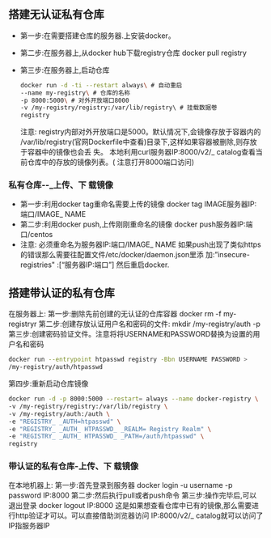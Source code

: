 ## 搭建无认证私有仓库

- 第一步:在需要搭建仓库的服务器.上安装docker。

- 第二步:在服务器上,从docker hub下载registry仓库
    docker pull registry

- 第三步:在服务器上,启动仓库

    ```bash
    docker run -d -ti --restart always\ # 自动重启
    --name my-registry\ # 仓库的名称
    -p 8000:5000\ # 对外开放端口8000
    -v /my-registry/registry:/var/lib/registry\ # 挂载数据卷
    registry
    ```

    

    注意: registry内部对外开放端口是5000。默认情况下,会镜像存放于容器内的
    /var/lib/registry(官网Dockerfile中查看)目录下,这样如果容器被删除,则存放于容器中的镜像也会丢
    失。
    本地利用curl服务器IP:8000/v2/_ catalog查看当前仓库中的存放的镜像列表。( 注意打开8000端口访问)

### 私有仓库--_上传、下 载镜像
- 第一步:利用docker tag重命名需要上传的镜像
    docker tag IMAGE服务器IP:端口/IMAGE_ NAME
- 第二步:利用docker push,上传刚刚重命名的镜像
    docker push服务器IP:端口/centos
- 注意:
    必须重命名为服务器IP:端口/IMAGE_ NAME
    如果push出现了类似https的错误那么需要往配置文件/etc/docker/daemon.json里添
    加:”insecure-registries" :[“服务器IP:端口”]
    然后重启docker.

## 搭建带认证的私有仓库
在服务器上:
第一步:删除先前创建的无认证的仓库容器
docker rm -f my-registryr
第二步:创建存放认证用户名和密码的文件:
mkdir /my-registry/auth -p
第三步:创建密码验证文件。注意将将USERNAME和PASSWORD替换为设置的用户名和密码

```bash
docker run --entrypoint htpasswd registry -Bbn USERNAME PASSWORD >
/my-registry/auth/htpasswd
```



第四步:重新启动仓库镜像

```bash
docker run -d -p 8000:5000 --restart= always --name docker-registry \
-v /my-registry/registry:/var/lib/registry \
-v /my-registry/auth:/auth \
-e "REGISTRY_ _AUTH=htpasswd" \
-e "REGISTRY_ _AUTH_ HTPASSWD_ _REALM= Registry Realm" \
-e "REGISTRY_ _AUTH_ HTPASSWD_ _PATH=/auth/htpasswd" \
registry
```

### 带认证的私有仓库-上传、下 载镜像
在本地机器上:
第一步:首先登录到服务器
docker login -u username -p password IP:8000
第二步:然后执行pull或者push命令
第三步:操作完毕后,可以退出登录
docker logout IP:8000
这是如果想查看仓库中已有的镜像,那么需要进行http验证才可以。可以直接借助浏览器访问
IP:8000/v2/_ catalog就可以访问了
IP指服务器IP
